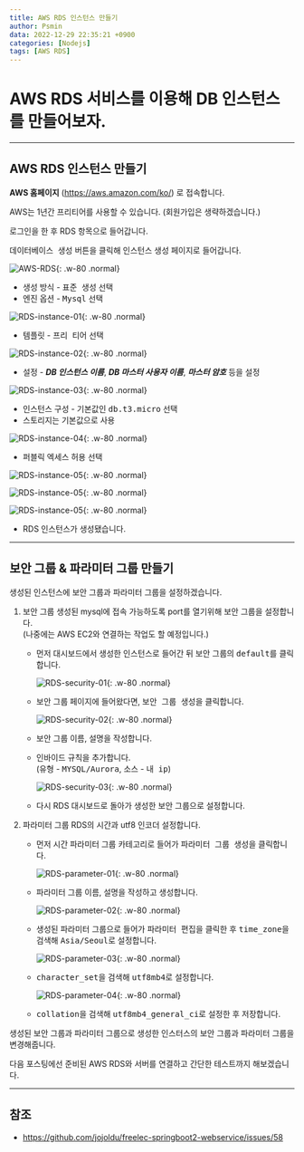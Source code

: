 ```yaml
---
title: AWS RDS 인스턴스 만들기
author: Psmin
data: 2022-12-29 22:35:21 +0900
categories: [Nodejs]
tags: [AWS RDS]
---
```


# AWS RDS 서비스를 이용해 DB 인스턴스를 만들어보자.

---

## AWS RDS 인스턴스 만들기

**AWS 홈페이지** (<https://aws.amazon.com/ko/>) 로 접속합니다.

AWS는 1년간 프리티어를 사용할 수 있습니다. (회원가입은 생략하겠습니다.)

로그인을 한 후 RDS 항목으로 들어갑니다.

<kbd>데이터베이스 생성</kbd> 버튼을 클릭해 인스턴스 생성 페이지로 들어갑니다.

![AWS-RDS](/assets/img/aws-rds-01.png){: .w-80 .normal}

- 생성 방식 - <kbd>표준 생성</kbd> 선택
- 엔진 옵션 - <kbd>Mysql</kbd> 선택

![RDS-instance-01](/assets/img/aws-rds-instance-01.png){: .w-80 .normal}

- 템플릿 - <kbd>프리 티어</kbd> 선택

![RDS-instance-02](/assets/img/aws-rds-instance-02.png){: .w-80 .normal}

- 설정 - **_DB 인스턴스 이름_**, **_DB 마스터 사용자 이름_**, **_마스터 암호_** 등을 설정

![RDS-instance-03](/assets/img/aws-rds-instance-03.png){: .w-80 .normal}

- 인스턴스 구성 - 기본값인 <kbd>db.t3.micro</kbd> 선택
- 스토리지는 기본값으로 사용

![RDS-instance-04](/assets/img/aws-rds-instance-04.png){: .w-80 .normal}

- 퍼블릭 엑세스 허용 선택

![RDS-instance-05](/assets/img/aws-rds-instance-05.png){: .w-80 .normal}

![RDS-instance-05](/assets/img/aws-rds-instance-06.png){: .w-80 .normal}

![RDS-instance-05](/assets/img/aws-rds-instance-07.png){: .w-80 .normal}

- RDS 인스턴스가 생성됐습니다.

---

## 보안 그룹 & 파라미터 그룹 만들기

생성된 인스턴스에 보안 그룹과 파라미터 그룹을 설정하겠습니다.

1. 보안 그룹
   생성된 mysql에 접속 가능하도록 port를 열기위해 보안 그룹을 설정합니다.  
   (나중에는 AWS EC2와 연결하는 작업도 할 예정입니다.)

   - 먼저 대시보드에서 생성한 인스턴스로 들어간 뒤 보안 그룹의 <kbd>default</kbd>를 클릭합니다.

     ![RDS-security-01](/assets/img/aws-rds-security-01.png){: .w-80 .normal}

   - 보안 그룹 페이지에 들어왔다면, <kbd>보안 그룹 생성</kbd>을 클릭합니다.

     ![RDS-security-02](/assets/img/aws-rds-security-02.png){: .w-80 .normal}

   - 보안 그룹 이름, 설명을 작성합니다.
   - 인바이드 규칙을 추가합니다.  
     (유형 - <kbd>MYSQL/Aurora</kbd>, 소스 - <kbd>내 ip</kbd>)

     ![RDS-security-03](/assets/img/aws-rds-security-03.png){: .w-80 .normal}

   - 다시 RDS 대시보드로 돌아가 생성한 보안 그룹으로 설정합니다.

2. 파라미터 그룹
   RDS의 시간과 utf8 인코더 설정합니다.

   - 먼저 시간 파라미터 그룹 카테고리로 들어가 <kbd>파라미터 그룹 생성</kbd>을 클릭합니다.

     ![RDS-parameter-01](/assets/img/aws-rds-parameter-01.png){: .w-80 .normal}

   - 파라미터 그룹 이름, 설명을 작성하고 생성합니다.

     ![RDS-parameter-02](/assets/img/aws-rds-parameter-02.png){: .w-80 .normal}

   - 생성된 파라미터 그룹으로 들어가 <kbd>파라미터 편집</kbd>을 클릭한 후 <kbd>time_zone</kbd>을 검색해 <kbd>Asia/Seoul</kbd>로 설정합니다.

     ![RDS-parameter-03](/assets/img/aws-rds-parameter-03.png){: .w-80 .normal}

   - <kbd>character_set</kbd>을 검색해 <kbd>utf8mb4</kbd>로 설정합니다.

     ![RDS-parameter-04](/assets/img/aws-rds-parameter-04.png){: .w-80 .normal}

   - <kbd>collation</kbd>을 검색해 <kbd>utf8mb4_general_ci</kbd>로 설정한 후 저장합니다.

생성된 보안 그룹과 파라미터 그룹으로 생성한 인스터스의 보안 그룹과 파라미터 그룹을 변경해줍니다.

다음 포스팅에선 준비된 AWS RDS와 서버를 연결하고 간단한 테스트까지 해보겠습니다.

---

## 참조

- <https://github.com/jojoldu/freelec-springboot2-webservice/issues/58>
